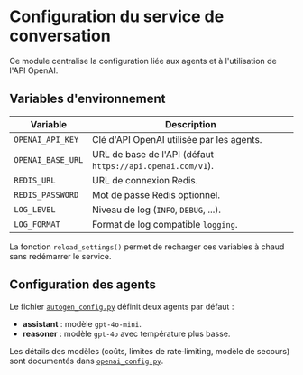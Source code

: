 # Configuration du service de conversation

Ce module centralise la configuration liée aux agents et à l'utilisation
de l'API OpenAI.

## Variables d'environnement

| Variable            | Description                                                 |
|--------------------|-------------------------------------------------------------|
| `OPENAI_API_KEY`    | Clé d'API OpenAI utilisée par les agents.                   |
| `OPENAI_BASE_URL`   | URL de base de l'API (défaut `https://api.openai.com/v1`).  |
| `REDIS_URL`         | URL de connexion Redis.                                     |
| `REDIS_PASSWORD`    | Mot de passe Redis optionnel.                               |
| `LOG_LEVEL`         | Niveau de log (`INFO`, `DEBUG`, ...).                       |
| `LOG_FORMAT`        | Format de log compatible `logging`.                         |

La fonction `reload_settings()` permet de recharger ces variables à chaud
sans redémarrer le service.

## Configuration des agents

Le fichier [`autogen_config.py`](autogen_config.py) définit deux agents
par défaut :

- **assistant** : modèle `gpt-4o-mini`.
- **reasoner** : modèle `gpt-4o` avec température plus basse.

Les détails des modèles (coûts, limites de rate‑limiting, modèle de
secours) sont documentés dans [`openai_config.py`](openai_config.py).
